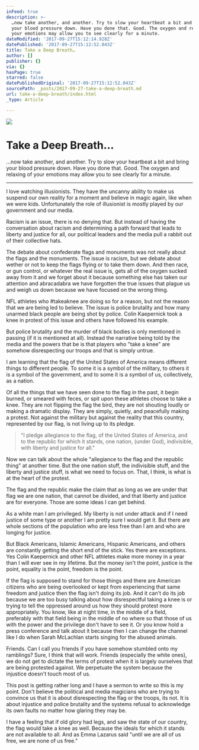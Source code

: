 ```yaml
---
inFeed: true
description: >-
  …now take another, and another. Try to slow your heartbeat a bit and bring
  your blood pressure down. Have you done that. Good. The oxygen and relaxing of
  your emotions may allow you to see clearly for a minute. 
dateModified: '2017-09-27T15:12:14.928Z'
datePublished: '2017-09-27T15:12:52.043Z'
title: Take a Deep Breath…
author: []
publisher: {}
via: {}
hasPage: true
starred: false
datePublishedOriginal: '2017-09-27T15:12:52.043Z'
sourcePath: _posts/2017-09-27-take-a-deep-breath.md
url: take-a-deep-breath/index.html
_type: Article

---
```

![](https://imgflo.herokuapp.com/graph/2b2431f8e7ba7b0/e83ec9594aa91c1d2f5551e03f935675/croprotate.png?cropheight=700&cropwidth=473&degrees=0&input=https%3A%2F%2Fthe-grid-user-content.s3-us-west-2.amazonaws.com%2Fde2f5610-3693-4536-9c98-85599f74837b.png&x=65&y=0)

# Take a Deep Breath...

...now take another, and another. Try to slow your heartbeat a bit and bring your blood pressure down. Have you done that. Good. The oxygen and relaxing of your emotions may allow you to see clearly for a minute. 

---

I love watching illusionists. They have the uncanny ability to make us suspend our own reality for a moment and believe in magic again, like when we were kids. Unfortunately the role of illusionist is mostly played by our government and our media. 

Racism is an issue, there is no denying that. But instead of having the conversation about racism and determining a path forward that leads to liberty and justice for all, our political leaders and the media pull a rabbit out of their collective hats. 

The debate about confederate flags and monuments was not really about the flags and the monuments. The issue is racism, but we debate about wether or not to keep the flags flying or to take them down. And then race, or gun control, or whatever the real issue is, gets all of the oxygen sucked away from it and we forget about it because something else has taken our attention and abracadabra we have forgotten the true issues that plague us and weigh us down because we have focused on the wrong thing. 

NFL athletes who \#takeaknee are doing so for a reason, but not the reason that we are being led to believe. The issue is police brutality and how many unarmed black people are being shot by police. Colin Kaepernick took a knee in protest of this issue and others have followed his example. 

But police brutality and the murder of black bodies is only mentioned in passing (if it is mentioned at all). Instead the narrative being told by the media and the powers that be is that players who "take a knee" are somehow disrespecting our troops and that is simply untrue. 

I am learning that the flag of the United States of America means different things to different people. To some it is a symbol of the military, to others it is a symbol of the government, and to some it is a symbol of us, collectively, as a nation. 

Of all the things that we have seen done to the flag in the past, it begin burned, or smeared with feces, or spit upon these athletes choose to take a knee. They are not flipping the flag the bird, they are not shouting loudly or making a dramatic display. They are simply, quietly, and peacefully making a protest. Not against the military but against the reality that this country, represented by our flag, is not living up to its pledge. 
> 
> "I pledge allegiance to the flag, of the United States of America, and to the republic for which it stands, one nation, (under God), indivisible, with liberty and justice for all."
> 

Now we can talk about the whole "allegiance to the flag and the republic thing" at another time. But the one nation stuff, the indivisible stuff, and the liberty and justice stuff, is what we need to focus on. That, I think, is what is at the heart of the protest. 

The flag and the republic make the claim that as long as we are under that flag we are one nation, that cannot be divided, and that liberty and justice are for everyone. Those are some ideas I can get behind.

As a white man I am privileged. My liberty is not under attack and if I need justice of some type or another I am pretty sure I would get it. But there are whole sections of the population who are less free than I am and who are longing for justice. 

But Black Americans, Islamic Americans, Hispanic Americans, and others are constantly getting the short end of the stick. Yes there are exceptions. Yes Colin Kaepernick and other NFL athletes make more money in a year than I will ever see in my lifetime. But the money isn't the point, justice is the point, equality is the point, freedom is the point. 

If the flag is supposed to stand for those things and there are American citizens who are being overlooked or kept from experiencing that same freedom and justice then the flag isn't doing its job. And it can't do its job because we are too busy talking about how disrespectful taking a knee is or trying to tell the oppressed around us how they should protest more appropriately. You know, like at night time, in the middle of a field, preferably with that field being in the middle of no where so that those of us with the power and the privilege don't have to see it. Or you know hold a press conference and talk about it because then I can change the channel like I do when Sarah McLachlan starts singing for the abused animals. 

Friends. Can I call you friends if you have somehow stumbled onto my ramblings? Sure, I think that will work. Friends (especially the white ones), we do not get to dictate the terms of protest when it is largely ourselves that are being protested against. We perpetuate the system because the injustice doesn't touch most of us. 

This post is getting rather long and I have a sermon to write so this is my point. Don't believe the political and media magicians who are trying to convince us that it is about disrespecting the flag or the troops, its not. It is about injustice and police brutality and the systems refusal to acknowledge its own faults no matter how glaring they may be. 

I have a feeling that if old glory had legs, and saw the state of our country, the flag would take a knee as well. Because the ideals for which it stands are not available to all. And as Emma Lazarus said "until we are all of us free, we are none of us free."